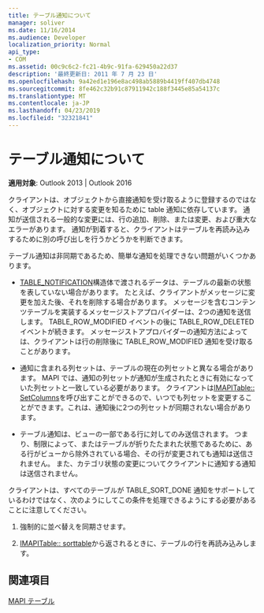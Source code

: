 ```yaml
---
title: テーブル通知について
manager: soliver
ms.date: 11/16/2014
ms.audience: Developer
localization_priority: Normal
api_type:
- COM
ms.assetid: 00c9c6c2-fc21-4b9c-91fa-629450a22d37
description: '最終更新日: 2011 年 7 月 23 日'
ms.openlocfilehash: 9a42ed1e196e8ac498ab5889b4419ff407db4748
ms.sourcegitcommit: 8fe462c32b91c87911942c188f3445e85a54137c
ms.translationtype: MT
ms.contentlocale: ja-JP
ms.lasthandoff: 04/23/2019
ms.locfileid: "32321841"
---
```

# <a name="about-table-notifications"></a>テーブル通知について

  
  
**適用対象**: Outlook 2013 | Outlook 2016 
  
クライアントは、オブジェクトから直接通知を受け取るように登録するのではなく、オブジェクトに対する変更を知るために table 通知に依存しています。 通知が送信される一般的な変更には、行の追加、削除、または変更、および重大なエラーがあります。 通知が到着すると、クライアントはテーブルを再読み込みするために別の呼び出しを行うかどうかを判断できます。 
  
テーブル通知は非同期であるため、簡単な通知を処理できない問題がいくつかあります。
  
- [TABLE_NOTIFICATION](table_notification.md)構造体で渡されるデータは、テーブルの最新の状態を表していない場合があります。 たとえば、クライアントがメッセージに変更を加えた後、それを削除する場合があります。 メッセージを含むコンテンツテーブルを実装するメッセージストアプロバイダーは、2つの通知を送信します。 TABLE_ROW_MODIFIED イベントの後に TABLE_ROW_DELETED イベントが続きます。 メッセージストアプロバイダーの通知方法によっては、クライアントは行の削除後に TABLE_ROW_MODIFIED 通知を受け取ることがあります。 
    
- 通知に含まれる列セットは、テーブルの現在の列セットと異なる場合があります。 MAPI では、通知の列セットが通知が生成されたときに有効になっていた列セットと一致している必要があります。 クライアントは[IMAPITable:: SetColumns](imapitable-setcolumns.md)を呼び出すことができるので、いつでも列セットを変更することができます。これは、通知後に2つの列セットが同期されない場合があります。 
    
- テーブル通知は、ビューの一部である行に対してのみ送信されます。 つまり、制限によって、またはテーブルが折りたたまれた状態であるために、ある行がビューから除外されている場合、その行が変更されても通知は送信されません。 また、カテゴリ状態の変更についてクライアントに通知する通知は送信されません。
    
クライアントは、すべてのテーブルが TABLE_SORT_DONE 通知をサポートしているわけではなく、次のようにしてこの条件を処理できるようにする必要があることに注意してください。
  
1. 強制的に並べ替えを同期させます。
    
2. [IMAPITable:: sorttable](imapitable-sorttable.md)から返されるときに、テーブルの行を再読み込みします。 
    
## <a name="see-also"></a>関連項目



[MAPI テーブル](mapi-tables.md)

